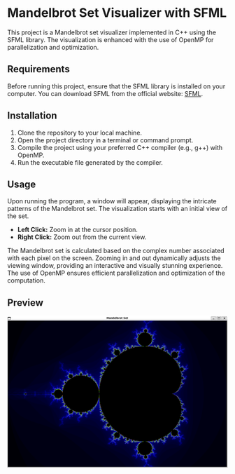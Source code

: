 # Mandelbrot Set Visualizer with SFML

This project is a Mandelbrot set visualizer implemented in C++ using the SFML library. The visualization is enhanced with the use of OpenMP for parallelization and optimization.

## Requirements

Before running this project, ensure that the SFML library is installed on your computer. You can download SFML from the official website: [SFML](https://www.sfml-dev.org/).

## Installation

1. Clone the repository to your local machine.
2. Open the project directory in a terminal or command prompt.
3. Compile the project using your preferred C++ compiler (e.g., g++) with OpenMP.
4. Run the executable file generated by the compiler.

## Usage

Upon running the program, a window will appear, displaying the intricate patterns of the Mandelbrot set. The visualization starts with an initial view of the set.

- **Left Click:** Zoom in at the cursor position.
- **Right Click:** Zoom out from the current view.

The Mandelbrot set is calculated based on the complex number associated with each pixel on the screen. Zooming in and out dynamically adjusts the viewing window, providing an interactive and visually stunning experience. The use of OpenMP ensures efficient parallelization and optimization of the computation.

## Preview

![Mandelbrot Set Visualizer](https://github.com/geonove/MandelbrotSet/blob/master/mandelbrot.PNG)

